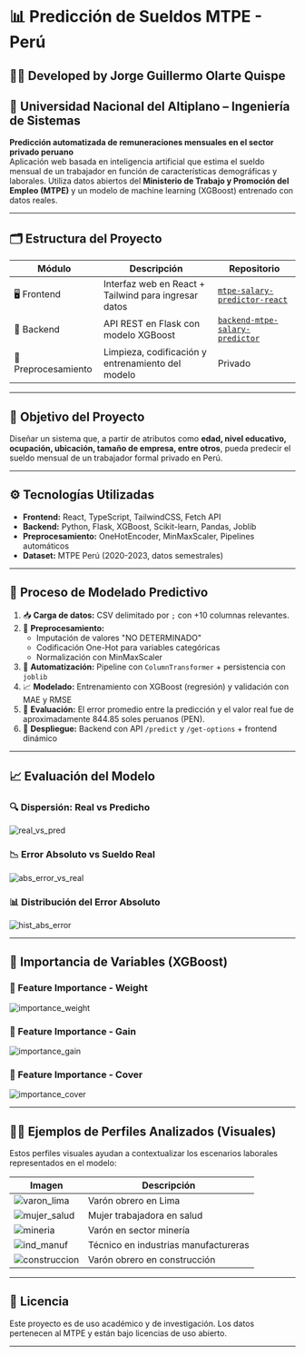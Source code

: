 # 📊 Predicción de Sueldos MTPE - Perú

## 👨‍💻 Developed by Jorge Guillermo Olarte Quispe

## 🏫 Universidad Nacional del Altiplano – Ingeniería de Sistemas

**Predicción automatizada de remuneraciones mensuales en el sector privado peruano**  
Aplicación web basada en inteligencia artificial que estima el sueldo mensual de un trabajador en función de características demográficas y laborales. Utiliza datos abiertos del **Ministerio de Trabajo y Promoción del Empleo (MTPE)** y un modelo de machine learning (XGBoost) entrenado con datos reales.

---

## 🗂️ Estructura del Proyecto

| Módulo              | Descripción                                          | Repositorio                                                                                    |
| ------------------- | ---------------------------------------------------- | ---------------------------------------------------------------------------------------------- |
| 🖥️ Frontend         | Interfaz web en React + Tailwind para ingresar datos | [`mtpe-salary-predictor-react`](https://github.com/ArtStyle19/mtpe-salary-predictor-react)     |
| 🔁 Backend          | API REST en Flask con modelo XGBoost                 | [`backend-mtpe-salary-predictor`](https://github.com/ArtStyle19/backend-mtpe-salary-predictor) |
| 🧹 Preprocesamiento | Limpieza, codificación y entrenamiento del modelo    | Privado                                                                                        |

---

## 🎯 Objetivo del Proyecto

Diseñar un sistema que, a partir de atributos como **edad, nivel educativo, ocupación, ubicación, tamaño de empresa, entre otros**, pueda predecir el sueldo mensual de un trabajador formal privado en Perú.

---

## ⚙️ Tecnologías Utilizadas

- **Frontend:** React, TypeScript, TailwindCSS, Fetch API
- **Backend:** Python, Flask, XGBoost, Scikit-learn, Pandas, Joblib
- **Preprocesamiento:** OneHotEncoder, MinMaxScaler, Pipelines automáticos
- **Dataset:** MTPE Perú (2020-2023, datos semestrales)

---

## 🧠 Proceso de Modelado Predictivo

1. 📥 **Carga de datos:** CSV delimitado por `;` con +10 columnas relevantes.
2. 🧹 **Preprocesamiento:**
   - Imputación de valores "NO DETERMINADO"
   - Codificación One-Hot para variables categóricas
   - Normalización con MinMaxScaler
3. 🔄 **Automatización:** Pipeline con `ColumnTransformer` + persistencia con `joblib`
4. 📈 **Modelado:** Entrenamiento con XGBoost (regresión) y validación con MAE y RMSE
5. 🧪 **Evaluación:** El error promedio entre la predicción y el valor real fue de aproximadamente 844.85 soles peruanos (PEN).
6. 💾 **Despliegue:** Backend con API `/predict` y `/get-options` + frontend dinámico

---

## 📈 Evaluación del Modelo

### 🔍 Dispersión: Real vs Predicho

![real_vs_pred](images/real_vs_pred.png)

### 📉 Error Absoluto vs Sueldo Real

![abs_error_vs_real](images/abs_error_vs_real.png)

### 📊 Distribución del Error Absoluto

![hist_abs_error](images/hist_abs_error.png)

---

## 🧬 Importancia de Variables (XGBoost)

### 🎯 Feature Importance - Weight

![importance_weight](images/importance_weight.png)

### 🎯 Feature Importance - Gain

![importance_gain](images/importance_gain.png)

### 🎯 Feature Importance - Cover

![importance_cover](images/importance_cover.png)

---

## 👷‍♂️ Ejemplos de Perfiles Analizados (Visuales)

Estos perfiles visuales ayudan a contextualizar los escenarios laborales representados en el modelo:

| Imagen                                                           | Descripción                          |
| ---------------------------------------------------------------- | ------------------------------------ |
| ![varon_lima](images/varon_obrero_lima.jpg)                      | Varón obrero en Lima                 |
| ![mujer_salud](images/mujer_sector_salud.jpg)                    | Mujer trabajadora en salud           |
| ![mineria](images/varon_sector_mineria.jpg)                      | Varón en sector minería              |
| ![ind_manuf](images/varon_tecnico_sector_ind_manufactureras.jpg) | Técnico en industrias manufactureras |
| ![construccion](images/varon_obrero_construccion.jpg)            | Varón obrero en construcción         |

---

## 🧾 Licencia

Este proyecto es de uso académico y de investigación. Los datos pertenecen al MTPE y están bajo licencias de uso abierto.

---
